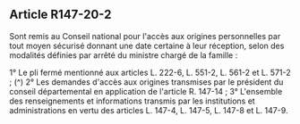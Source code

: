 ## Article R147-20-2

Sont remis au Conseil national pour l'accès aux origines personnelles par tout moyen sécurisé donnant une
date certaine à leur réception, selon des modalités définies par arrêté du ministre chargé de la famille :

1° Le pli fermé mentionné aux articles L. 222-6, L. 551-2, L. 561-2 et L. 571-2 ; (^)
2° Les demandes d'accès aux origines transmises par le président du conseil départemental en application de
l'article R. 147-14 ;
3° L'ensemble des renseignements et informations transmis par les institutions et administrations en vertu des
articles L. 147-4, L. 147-5, L. 147-8 et L. 147-9.


